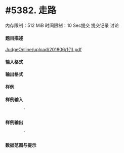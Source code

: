 
# #5382. 走路
内存限制：512 MiB 时间限制：10 Sec提交 提交记录 讨论
#### 题目描述
[JudgeOnline/upload/201806/1(1).pdf](upload/201806/1(1).pdf)

#### 输入格式

#### 输出格式

#### 样例

#### 样例输入

			`
#### 样例输出

			`
#### 数据范围与提示

